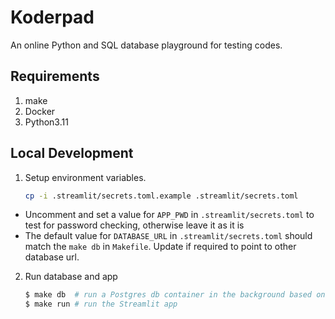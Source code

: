 # Koderpad
An online Python and SQL database playground for testing codes.

## Requirements
1. make
2. Docker
3. Python3.11

## Local Development
1. Setup environment variables.
    ```sh
    cp -i .streamlit/secrets.toml.example .streamlit/secrets.toml
    ```
- Uncomment and set a value for `APP_PWD` in `.streamlit/secrets.toml` to test for password checking, otherwise leave it as it is
- The default value for `DATABASE_URL` in `.streamlit/secrets.toml` should match the `make db` in `Makefile`. Update if required to point to other database url.

2. Run database and app
    ```sh
    $ make db  # run a Postgres db container in the background based on DATABASE_URL in .env
    $ make run # run the Streamlit app
    ```
